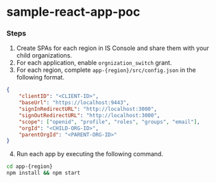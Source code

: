 # sample-react-app-poc

### Steps
1. Create SPAs for each region in IS Console and share them with your child organizations.
2. For each application, enable `orgnization_switch` grant.
3. For each region, complete `app-{region}/src/config.json` in the following format.
```json
{
    "clientID": "<CLIENT-ID>",
    "baseUrl": "https://localhost:9443",
    "signInRedirectURL": "http://localhost:3000",
    "signOutRedirectURL": "http://localhost:3000",
    "scope": ["openid", "profile", "roles", "groups", "email"],
    "orgId": "<CHILD-ORG-ID>",
    "parentOrgId": "<PARENT-ORG-ID>"
}
```
4. Run each app by executing the following command.
```bash
cd app-{region}
npm install && npm start
```
